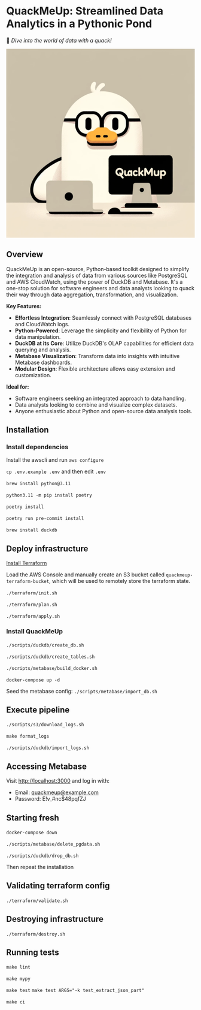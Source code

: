 # QuackMeUp: Streamlined Data Analytics in a Pythonic Pond
:duck: _Dive into the world of data with a quack!_

![QuackMeUp](QuackMeUp.png)

## Overview
QuackMeUp is an open-source, Python-based toolkit designed to simplify the integration and analysis of data from various sources like PostgreSQL and AWS CloudWatch, using the power of DuckDB and Metabase. It's a one-stop solution for software engineers and data analysts looking to quack their way through data aggregation, transformation, and visualization.

**Key Features:**
- **Effortless Integration**: Seamlessly connect with PostgreSQL databases and CloudWatch logs.
- **Python-Powered**: Leverage the simplicity and flexibility of Python for data manipulation.
- **DuckDB at its Core**: Utilize DuckDB's OLAP capabilities for efficient data querying and analysis.
- **Metabase Visualization**: Transform data into insights with intuitive Metabase dashboards.
- **Modular Design**: Flexible architecture allows easy extension and customization.

**Ideal for:**
- Software engineers seeking an integrated approach to data handling.
- Data analysts looking to combine and visualize complex datasets.
- Anyone enthusiastic about Python and open-source data analysis tools.

## Installation

### Install dependencies

Install the awscli and run `aws configure`

`cp .env.example .env` and then edit `.env`

`brew install python@3.11`

`python3.11 -m pip install poetry`

`poetry install`

`poetry run pre-commit install`

`brew install duckdb`

## Deploy infrastructure

[Install Terraform](https://developer.hashicorp.com/terraform/tutorials/aws-get-started/install-cli#install-terraform)

Load the AWS Console and manually create an S3 bucket called `quackmeup-terraform-bucket`, which will be used to remotely store the terraform state.

`./terraform/init.sh`

`./terraform/plan.sh`

`./terraform/apply.sh`

### Install QuackMeUp

`./scripts/duckdb/create_db.sh`

`./scripts/duckdb/create_tables.sh`

`./scripts/metabase/build_docker.sh`

`docker-compose up -d`

Seed the metabase config: `./scripts/metabase/import_db.sh`

## Execute pipeline

`./scripts/s3/download_logs.sh`

`make format_logs`

`./scripts/duckdb/import_logs.sh`

## Accessing Metabase

Visit [http://localhost:3000](http://localhost:3000) and log in with:

  - Email: quackmeup@example.com
  - Password: E!v_#nc$48pqfZJ

## Starting fresh

`docker-compose down`

`./scripts/metabase/delete_pgdata.sh`

`./scripts/duckdb/drop_db.sh`

Then repeat the installation

## Validating terraform config

`./terraform/validate.sh`

## Destroying infrastructure

`./terraform/destroy.sh`

## Running tests

`make lint`

`make mypy`

`make test`
`make test ARGS="-k test_extract_json_part"`

`make ci`